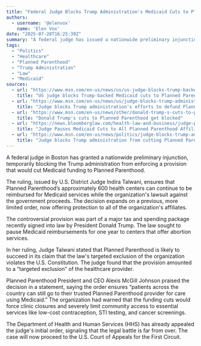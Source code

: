 ```yaml
---
title: "Federal Judge Blocks Trump Administration's Medicaid Cuts to Planned Parenthood"
authors:
  - username: '@elenvox'
    name: 'Elen Vox'
date: "2025-07-28T16:25:39Z"
summary: "A federal judge has issued a nationwide preliminary injunction, temporarily halting a provision in President Trump's new tax and spending law that would have cut Medicaid funding to Planned Parenthood affiliates across the country."
tags:
  - "Politics"
  - "Healthcare"
  - "Planned Parenthood"
  - "Trump Administration"
  - "Law"
  - "Medicaid"
sources:
  - url: "https://www.msn.com/en-us/news/us/us-judge-blocks-trump-backed-medicaid-cuts-to-planned-parenthood/ar-AA1JrCaT"
    title: "US judge blocks Trump-backed Medicaid cuts to Planned Parenthood"
  - url: "https://www.msn.com/en-us/news/us/judge-blocks-trump-administrations-efforts-to-defund-planned-parenthood/ar-AA1JrPQd"
    title: "Judge blocks Trump administration's efforts to defund Planned Parenthood"
  - url: "https://www.msn.com/en-us/news/other/donald-trump-s-cuts-to-planned-parenthood-get-blocked/ar-AA1JrVae"
    title: "Donald Trump's cuts to Planned Parenthood get blocked"
  - url: "https://news.bloomberglaw.com/health-law-and-business/judge-pauses-medicaid-cuts-to-all-planned-parenthood-affiliates"
    title: "Judge Pauses Medicaid Cuts to All Planned Parenthood Affiliates"
  - url: "https://www.msn.com/en-us/news/politics/judge-blocks-trump-administration-from-cutting-planned-parenthood-funding/ar-AA1J1F3y"
    title: "Judge blocks Trump administration from cutting Planned Parenthood funding"
---
```


A federal judge in Boston has granted a nationwide preliminary injunction, temporarily blocking the Trump administration from enforcing a provision that would cut Medicaid funding to Planned Parenthood.

The ruling, issued by U.S. District Judge Indira Talwani, ensures that Planned Parenthood’s approximately 600 health centers can continue to be reimbursed for Medicaid services while the organization's lawsuit against the government proceeds. The decision expands on a previous, more limited order, now offering protection to all of the organization's affiliates.

The controversial provision was part of a major tax and spending package recently signed into law by President Donald Trump. The law sought to pause Medicaid reimbursements for one year to centers that offer abortion services.

In her ruling, Judge Talwani stated that Planned Parenthood is likely to succeed in its claim that the law's targeted exclusion of the organization violates the U.S. Constitution. The judge found that the provision amounted to a “targeted exclusion” of the healthcare provider.

Planned Parenthood President and CEO Alexis McGill Johnson praised the decision in a statement, saying the order ensures “patients across the country can still go to their trusted Planned Parenthood provider for care using Medicaid.” The organization had warned that the funding cuts would force clinic closures and severely limit community access to essential services like low-cost contraception, STI testing, and cancer screenings.

The Department of Health and Human Services (HHS) has already appealed the judge's initial order, signaling that the legal battle is far from over. The case will now proceed to the U.S. Court of Appeals for the First Circuit.
